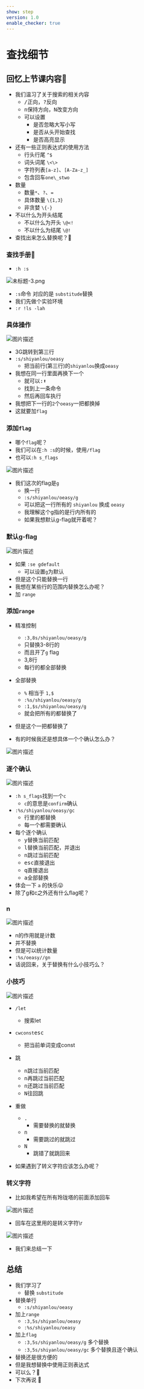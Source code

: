 ```yaml
---
show: step
version: 1.0
enable_checker: true
---
```


# 查找细节

## 回忆上节课内容🤔
- 我们温习了关于搜索的相关内容
	- <kbd>/</kbd>正向，<kbd>?</kbd>反向
	- <kbd>n</kbd>保持方向，<kbd>N</kbd>改变方向
	- 可以设置
		- 是否忽略大写小写
		- 是否从头开始查找
		- 是否高亮显示
- 还有一些正则表达式的使用方法
	- 行头行尾 `^$`
	- 词头词尾 `\<\>`
	- 字符列表`[a-z]`、`[A-Za-z_]`
	- 包含回车`one\_stwo`
- 数量
	- 数量`*`、`?`、`=`
	- 具体数量 `\{1,3}`
	- 非贪婪 `\{-}`
- 不以什么为开头结尾
	- 不以什么为开头 `\@<!`
	- 不以什么为结尾 `\@! `
- 查找出来怎么替换呢？🤔

### 查找手册📕
- `:h :s`

![未标题-3.png](https://labfile.oss.aliyuncs.com/courses/2840/%E6%9C%AA%E6%A0%87%E9%A2%98-3.png)

-  `:s`命令 对应的是 `substitude`替换
- 我们先做个实验环境
- `:r !ls -lah`

### 具体操作


![图片描述](https://doc.shiyanlou.com/courses/uid1190679-20211003-1633265177866)

- 3G跳转到第三行
- `:s/shiyanlou/oeasy` 
	- 把当前行(第三行)的`shiyanlou`换成`oeasy`
- 我想在同一行里面再换下一个
	- 就可以<kbd>:</kbd><kbd>⬆️</kbd>
	- 找到上一条命令
	- 然后再回车执行
- 我想把下一行的`2`个`oeasy`一把都换掉
- 这就要加`flag` 

### 添加`flag`

- 哪个`flag`呢？
- 我们可以在`:h :s`的时候，使用`/flag`
- 也可以`:h s_flags`

![图片描述](https://doc.shiyanlou.com/courses/uid1190679-20210202-1612260205142)

- 我们这次的flag是`g`
	- 换一行
	- `:s/shiyanlou/oeasy/g` 
	- 可以把这一行所有的 `shiyanlou` 换成 `oeasy`
	- 我理解这个g指的是行内所有的
	- 如果我想默认g-flag就开着呢？

### 默认g-flag

![图片描述](https://doc.shiyanlou.com/courses/uid1190679-20211003-1633265778236)

- 如果 `:se gdefault`
	- 可以设置`g`为默认
- 但是这个只能替换一行
- 我想在某些行的范围内替换怎么办呢？
- 加 `range`

### 添加`range`
- 精准控制
	- `:3,8s/shiyanlou/oeasy/g`
	- 只替换3-8行的
	- 而且开了`g` flag
	- 3,8行
	- 每行的都全部替换
- 全部替换
	- `%` 相当于 `1,$`
	- `:%s/shiyanlou/oeasy/g`
	- `:1,$s/shiyanlou/oeasy/g`
	- 就会把所有的都替换了

- 但是这个一把都替换了
- 有的时候我还是想具体一个个确认怎么办？

![图片描述](https://doc.shiyanlou.com/courses/uid1190679-20210202-1612259869235)

### 逐个确认

![图片描述](https://doc.shiyanlou.com/courses/uid1190679-20210202-1612263843722)

- `:h s_flags`找到一个`c`
	- `c`的意思是`confirm`确认
- `:%s/shiyanlou/oeasy/gc`
	- 行里的都替换
	- 每一个都需要确认
- 每个逐个确认
	- <kbd>y</kbd>替换当前匹配
	- <kbd>l</kbd>替换当前匹配，并退出
	- <kbd>n</kbd>跳过当前匹配
	- <kbd>esc</kbd>直接退出
	- <kbd>q</kbd>直接退出
	- <kbd>a</kbd>全部替换
- 体会一下 `a` 的快乐😛
- 除了g和c之外还有什么flag呢？

### n

![图片描述](https://doc.shiyanlou.com/courses/uid1190679-20211210-1639094693096)

- n的作用就是计数
- 并不替换
- 但是可以统计数量
- `:%s/oeasy//gn`
- 话说回来，关于替换有什么小技巧么？

### 小技巧

![图片描述](https://doc.shiyanlou.com/courses/uid1190679-20210802-1627871464712)

- `/let`
	- 搜索let
- `cwconst`<kbd>esc</kbd>
	- 把当前单词变成const
- 跳
	- <kbd>n</kbd>跳过当前匹配
	- <kbd>n</kbd>再跳过当前匹配
	- <kbd>n</kbd>还跳过当前匹配
	- <kbd>N</kbd>往回跳
- 重做
	- <kbd>.</kbd>
		- 需要替换的就替换
	- <kbd>n</kbd>
		- 需要跳过的就跳过
	- <kbd>N</kbd>
		- 跳错了就跳回来

- 如果遇到了转义字符应该怎么办呢？

### 转义字符
- 比如我希望在所有玲珑塔的前面添加回车

![图片描述](https://doc.shiyanlou.com/courses/uid1190679-20220505-1651751557552)

- 回车在这里用的是转义字符\r

![图片描述](https://doc.shiyanlou.com/courses/uid1190679-20220505-1651751450203)

- 我们来总结一下

## 总结
- 我们学习了 
	- 替换 `substitude` 
- 替换单行
	- `:s/shiyanlou/oeasy` 
- 加上`range`
	- `:3,5s/shiyanlou/oeasy`  
	- `:%s/shiyanlou/oeasy`  
- 加上`flag`
	- `:3,5s/shiyanlou/oeasy/g` 多个替换
	- `:3,5s/shiyanlou/oeasy/gc` 多个替换且逐个确认
- 替换还是很方便的
- 但是我想替换中使用正则表达式
- 可以么？🤔
- 下次再说 👋






